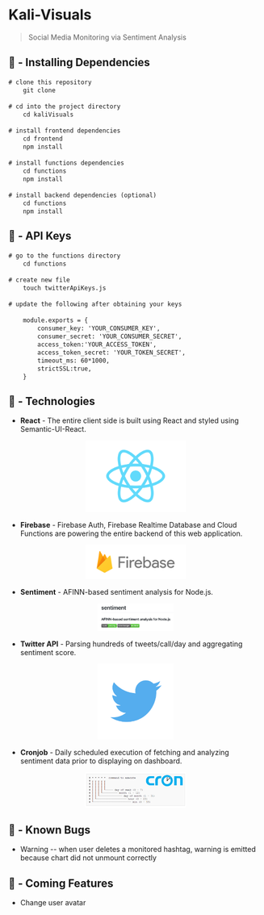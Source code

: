 # Kali-Visuals

> Social Media Monitoring via Sentiment Analysis

## 💾 - Installing Dependencies
```    
# clone this repository
    git clone

# cd into the project directory
    cd kaliVisuals

# install frontend dependencies
    cd frontend
    npm install
    
# install functions dependencies
    cd functions
    npm install

# install backend dependencies (optional)
    cd functions
    npm install
```
## 🔧 - API Keys

```
# go to the functions directory
    cd functions

# create new file
    touch twitterApiKeys.js

# update the following after obtaining your keys

    module.exports = {
        consumer_key: 'YOUR_CONSUMER_KEY',
        consumer_secret: 'YOUR_CONSUMER_SECRET',
        access_token:'YOUR_ACCESS_TOKEN',
        access_token_secret: 'YOUR_TOKEN_SECRET',
        timeout_ms: 60*1000,
        strictSSL:true,
    }
```
## 👾 - Technologies

* <p> <b>React</b> -  The entire client side is built using React and styled using Semantic-UI-React. </p>
<p align = "center"><a href = "https://reactjs.org"><img src="/logos/react.png" width=200px></a></p>

* <p> <b>Firebase</b> - Firebase Auth, Firebase Realtime Database and Cloud Functions are powering the entire backend of this web application. </p>
<p align = "center"><a href = "https://firebase.google.com"><img src="/logos/firebase.png" width=200px></a></p>

* <p> <b>Sentiment</b> - AFINN-based sentiment analysis for Node.js. </p>
<p align = "center"><a href = "https://github.com/thisandagain/sentiment"><img src="/logos/sentiment.png" width=150px></a></p>

* <p> <b>Twitter API</b> - Parsing hundreds of tweets/call/day and aggregating sentiment score. </p>
<p align = "center"><a href = "https://developer.twitter.com/content/developer-twitter/en.html"><img src="/logos/twitter.png" width=150px></a></p>

* <p> <b>Cronjob</b> - Daily scheduled execution of fetching and analyzing sentiment data prior to displaying on dashboard. </p>
<p align = "center"><a href = "https://cron-job.org/en/"><img src="/logos/cronjob.png" width=200px></a></p>

##  🐜 - Known Bugs
* Warning -- when user deletes a monitored hashtag, warning is emitted because chart did not unmount correctly

## 🔗 - Coming Features
* Change user avatar
